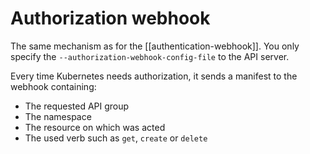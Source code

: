# Authorization webhook
The same mechanism as for the [[authentication-webhook]]. You only specify the `--authorization-webhook-config-file` to the API server.

Every time Kubernetes needs authorization, it sends a manifest to the webhook containing:
* The requested API group
* The namespace
* The resource on which was acted
* The used verb such as `get`, `create` or `delete`

